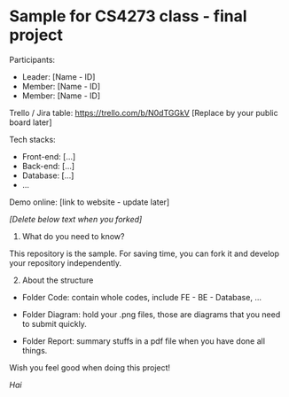 # Sample for CS4273 class - final project

Participants:

- Leader: [Name - ID]
- Member: [Name - ID]
- Member: [Name - ID]


Trello / Jira table: https://trello.com/b/N0dTGGkV [Replace by your public board later]

Tech stacks:

- Front-end: [...]
- Back-end: [...]
- Database: [...]
- ...

Demo online: [link to website - update later]

*[Delete below text when you forked]*

1. What do you need to know?

This repository is the sample. For saving time, you can fork it and develop your repository independently.

2. About the structure

- Folder Code: contain whole codes, include FE - BE - Database, ...

- Folder Diagram: hold your .png files, those are diagrams that you need to submit quickly.

- Folder Report: summary stuffs in a pdf file when you have done all things.

Wish you feel good when doing this project!

*Hai*


